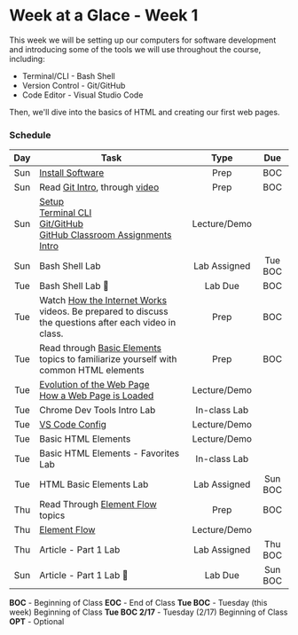 # Week at a Glace - Week 1

This week we will be setting up our computers for software development and introducing some of the tools we will use throughout the course, including:
* Terminal/CLI - Bash Shell
* Version Control - Git/GitHub
* Code Editor - Visual Studio Code

Then, we'll dive into the basics of HTML and creating our first web pages.

### Schedule

Day | Task | Type | Due 
:-: | -------|:-:|:-:
Sun | [Install Software](https://github.com/hoc-courses/shared-resources/blob/main/software-installation.md) | Prep | BOC
Sun | Read [Git Intro](https://github.com/hoc-courses/shared-resources/blob/main/git-github-intro.md), through [video](https://www.youtube.com/watch?v=rbZf3lPMOYY&list=PLVYDhqbgYpYXbAL_Hps1Y--THRmaTFipj&index=9) | Prep | BOC
Sun | [Setup](https://github.com/hoc-courses/shared-resources/blob/main/software-installation.md)<br/>[Terminal CLI](https://github.com/hoc-courses/shared-resources/blob/main/terminal-cli-intro.md)<br/> [Git/GitHub](https://github.com/hoc-courses/shared-resources/blob/main/git-github-intro.md)<br/>  [GitHub Classroom Assignments Intro](https://github.com/hoc-courses/shared-resources/blob/main/github-classroom-intro.md) | Lecture/Demo | 
Sun | Bash Shell Lab | Lab Assigned | Tue BOC
Tue | Bash Shell Lab :red_circle: | Lab Due | BOC
Tue | Watch [How the Internet Works](https://chnn-anne.gitbook.io/html-css/how-the-web-works/dns-tcp-ip-http-html) videos. Be prepared to discuss the questions after each video in class. | Prep | BOC |
Tue | Read through [Basic Elements](https://chnn-anne.gitbook.io/html-css/html/basic-elements) topics to familiarize yourself with common HTML elements| Prep | BOC
Tue | [Evolution of the Web Page](https://chnn-anne.gitbook.io/html-css/how-the-web-works/evolution-of-the-web-page) <br/>[How a Web Page is Loaded](https://chnn-anne.gitbook.io/html-css/how-the-web-works/how-a-web-page-gets-loaded) | Lecture/Demo | 
Tue | Chrome Dev Tools Intro Lab | In-class Lab | 
Tue | [VS Code Config](https://github.com/hoc-courses/shared-resources/blob/main/vs-code-intro.md) | Lecture/Demo | 
Tue | Basic HTML Elements | Lecture/Demo | 
Tue | Basic HTML Elements - Favorites Lab | In-class Lab | 
Tue | HTML Basic Elements Lab | Lab Assigned | Sun BOC
Thu | Read Through [Element Flow](https://chnn-anne.gitbook.io/html-css/html/element-flow) topics | Prep | BOC
Thu | [Element Flow](https://chnn-anne.gitbook.io/html-css/html/element-flow) | Lecture/Demo |
Thu | Article - Part 1 Lab | Lab Assigned | Thu BOC
Sun | Article - Part 1 Lab :red_circle: | Lab Due | Sun BOC





 **BOC** - Beginning of Class
 **EOC** - End of Class
 **Tue BOC** - Tuesday (this week) Beginning of Class
 **Tue BOC 2/17** - Tuesday (2/17) Beginning of Class
 **OPT** - Optional


